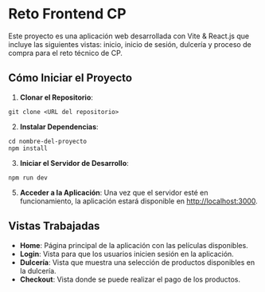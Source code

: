 # Reto Frontend CP

Este proyecto es una aplicación web desarrollada con Vite & React.js que incluye las siguientes vistas: inicio, inicio de sesión, dulcería y proceso de compra para el reto técnico de CP.

## Cómo Iniciar el Proyecto

1. **Clonar el Repositorio**:
```
git clone <URL del repositorio>
```
2. **Instalar Dependencias**:
```
cd nombre-del-proyecto
npm install
```
3. **Iniciar el Servidor de Desarrollo**:
 ```
npm run dev
```
5. **Acceder a la Aplicación**:
Una vez que el servidor esté en funcionamiento, la aplicación estará disponible en [http://localhost:3000](http://localhost:3000).

## Vistas Trabajadas

- **Home**: Página principal de la aplicación con las películas disponibles.
- **Login**: Vista para que los usuarios inicien sesión en la aplicación.
- **Dulcería**: Vista que muestra una selección de productos disponibles en la dulcería.
- **Checkout**: Vista donde se puede realizar el pago de los productos.
